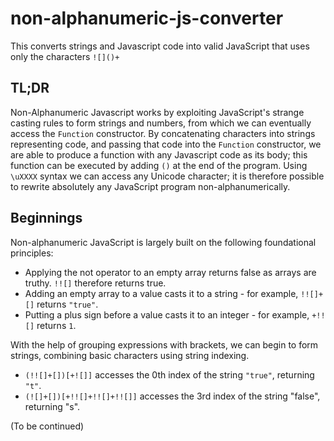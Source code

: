 # non-alphanumeric-js-converter

This converts strings and Javascript code into valid JavaScript that uses only the characters `![]()+`

## TL;DR

Non-Alphanumeric Javascript works by exploiting JavaScript's strange casting rules to form strings and numbers, from which we can eventually access the `Function` constructor. By concatenating characters into strings representing code, and passing that code into the `Function` constructor, we are able to produce a function with any Javascript code as its body; this function can be executed by adding `()` at the end of the program. Using `\uXXXX` syntax we can access any Unicode character; it is therefore possible to rewrite absolutely any JavaScript program non-alphanumerically.

## Beginnings

Non-alphanumeric JavaScript is largely built on the following foundational principles:

- Applying the not operator to an empty array returns false as arrays are truthy. `!![]` therefore returns true.
- Adding an empty array to a value casts it to a string - for example, `!![]+[]` returns `"true"`.
- Putting a plus sign before a value casts it to an integer - for example, `+!![]` returns `1`.

With the help of grouping expressions with brackets, we can begin to form strings, combining basic characters using string indexing.

- `(!![]+[])[+![]]` accesses the 0th index of the string `"true"`, returning `"t"`.
- `(![]+[])[+!![]+!![]+!![]]` accesses the 3rd index of the string "false", returning "s".

(To be continued)
